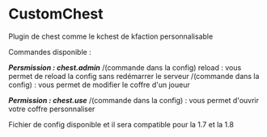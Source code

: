 # CustomChest

Plugin de chest comme le kchest de kfaction personnalisable

Commandes disponible :

***Persmission : chest.admin***
/(commande dans la config) reload : vous permet de reload la config sans redémarrer le serveur
/(commande dans la config) <joueur> : vous permet de modifier le coffre d'un joueur
  
***Permission : chest.use***
/(commande dans la config) : vous permet d'ouvrir votre coffre personnaliser

Fichier de config disponible et il sera compatible pour la 1.7 et la 1.8

